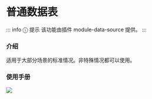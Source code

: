 # 普通数据表

::: info &#9432; 提示
该功能由插件 module-data-source 提供。
:::

### 介绍
适用于大部分场景的标准情况。非特殊情况都可以使用。

### 使用手册
![](/datasource/datasource-5.png)